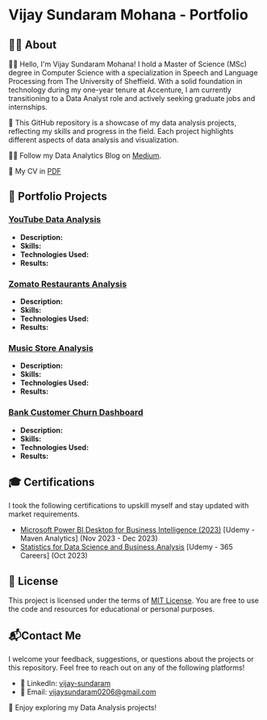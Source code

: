 # Vijay Sundaram Mohana - Portfolio

## 👦🏽 About

👋🏽 Hello, I'm Vijay Sundaram Mohana! I hold a Master of Science (MSc) degree in Computer Science with a specialization in Speech and Language Processing from The University of Sheffield. With a solid foundation in technology during my one-year tenure at Accenture, I am currently transitioning to a Data Analyst role and actively seeking graduate jobs and internships.

🚀 This GitHub repository is a showcase of my data analysis projects, reflecting my skills and progress in the field. Each project highlights different aspects of data analysis and visualization. 

✍🏽 Follow my Data Analytics Blog on [Medium](https://medium.com/@vijay_sundaram).
  
📄 My CV in [PDF](url)

## 📂 Portfolio Projects

### [YouTube Data Analysis](https://github.com/v1jaysundaram/my-portfolio/tree/main/YouTube%20Data%20Analysis)

- **Description:**
- **Skills:**
- **Technologies Used:**
- **Results:**

### [Zomato Restaurants Analysis](https://github.com/v1jaysundaram/my-portfolio/tree/main/Zomato%20Restaurants%20Analysis)

- **Description:**
- **Skills:**
- **Technologies Used:**
- **Results:**


### [Music Store Analysis](https://github.com/v1jaysundaram/my-portfolio/tree/main/Music%20Store%20Analysis)
- **Description:**
- **Skills:**
- **Technologies Used:**
- **Results:**

 ### [Bank Customer Churn Dashboard](https://github.com/v1jaysundaram/my-portfolio/tree/main/Bank%20Customer%20Churn%20Dashboard)
- **Description:**
- **Skills:**
- **Technologies Used:**
- **Results:**

 
<!---
- **Description:**
- **Skills:**
- **Technologies Used:**
- **Results:**
 --->


## 🎓 Certifications
 I took the following certifications to upskill myself and stay updated with market requirements. 
- [Microsoft Power BI Desktop for Business Intelligence (2023)](https://www.udemy.com/certificate/UC-9ccf64d3-50c6-460a-9970-a6d93bb4324b/) [Udemy - Maven Analytics] (Nov 2023 - Dec 2023)
- [Statistics for Data Science and Business Analysis](https://www.udemy.com/certificate/UC-8ae2cb14-08b8-4134-9892-f2f470eee331/) [Udemy - 365 Careers] (Oct 2023) 


## 📜 License

This project is licensed under the terms of [MIT License](https://github.com/v1jaysundaram/my-portfolio/blob/main/LICENSE). You are free to use the code and resources for educational or personal purposes.


## 📬Contact Me

I welcome your feedback, suggestions, or questions about the projects or this repository. Feel free to reach out on any of the following platforms!

- 🔗 LinkedIn: [vijay-sundaram](https://www.linkedin.com/in/vijay-sundaram/)
- 📧 Email: [vijaysundaram0206@gmail.com](vijaysundaram0206@gmail.com)


🚀 Enjoy exploring my Data Analysis projects!

 
